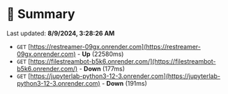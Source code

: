 # 📖 Summary
Last updated: **8/9/2024, 3:28:26 AM**

- `GET` [https://restreamer-09gx.onrender.com](https://restreamer-09gx.onrender.com) - **Up** (22580ms)
- `GET` [https://filestreambot-b5k6.onrender.com/](https://filestreambot-b5k6.onrender.com/) - **Down** (177ms)
- `GET` [https://jupyterlab-python3-12-3.onrender.com](https://jupyterlab-python3-12-3.onrender.com) - **Down** (191ms)
